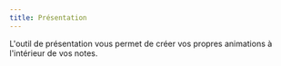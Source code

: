 ```yaml
---
title: Présentation
---
```


L'outil de présentation vous permet de créer vos propres animations à l'intérieur de vos notes.
